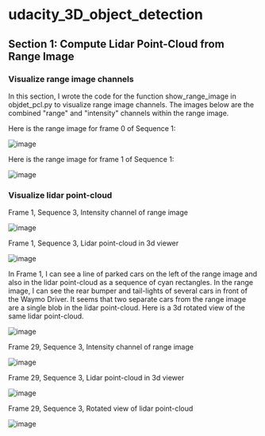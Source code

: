 # udacity_3D_object_detection

## Section 1: Compute Lidar Point-Cloud from Range Image

### Visualize range image channels

In this section, I wrote the code for the function show_range_image in objdet_pcl.py to visualize range image channels. The images below are the combined "range" and "intensity" channels within the range image.

Here is the range image for frame 0 of Sequence 1:

![image](https://user-images.githubusercontent.com/7365421/192066053-ba1f38c2-9d84-468b-bb80-906da45bed99.png)

Here is the range image for frame 1 of Sequence 1:

![image](https://user-images.githubusercontent.com/7365421/192066536-d3c6384f-3862-4f45-b26b-adc855db06f7.png)

### Visualize lidar point-cloud

Frame 1, Sequence 3, Intensity channel of range image

![image](https://user-images.githubusercontent.com/7365421/192069829-36fe9c20-b972-4b15-a1f5-9d49ed9d2664.png)

Frame 1, Sequence 3, Lidar point-cloud in 3d viewer

![image](https://user-images.githubusercontent.com/7365421/192069653-6b16ec9d-7c2e-4df1-8c12-0b54fcb6fea7.png)

In Frame 1, I can see a line of parked cars on the left of the range image and also in the lidar point-cloud as a sequence of cyan rectangles. In the range image, I can see the rear bumper and tail-lights of several cars in front of the Waymo Driver. It seems that two separate cars from the range image are a single blob in the lidar point-cloud. Here is a 3d rotated view of the same lidar point-cloud.

![image](https://user-images.githubusercontent.com/7365421/192070860-662d20dc-b468-4cf9-9a23-8ab03882b68f.png)

Frame 29, Sequence 3, Intensity channel of range image

![image](https://user-images.githubusercontent.com/7365421/192071381-7bd010ec-af40-43be-9663-39e5a45c8f3e.png)

Frame 29, Sequence 3, Lidar point-cloud in 3d viewer

![image](https://user-images.githubusercontent.com/7365421/192071478-39775195-4e3d-4ab6-a40a-908b49d0959a.png)

Frame 29, Sequence 3, Rotated view of lidar point-cloud

![image](https://user-images.githubusercontent.com/7365421/192071763-079947f9-e97c-4731-8e0a-9e3320e328a9.png)
